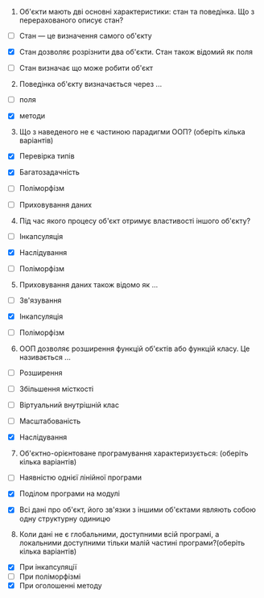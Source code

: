 1. Об'єкти мають дві основні характеристики: стан та поведінка. Що з перерахованого описує стан?
- [ ] Стан — це визначення самого об'єкту
- [X] Стан дозволяє розрізнити два об'єкти. Стан також відомий як поля
- [ ] Стан визначає що може робити об'єкт


2. Поведінка об'єкту визначається через ...
- [ ] поля
- [X] методи


3. Що з наведеного не є частиною парадигми ООП? (оберіть кілька варіантів)
- [X] Перевірка типів
- [X] Багатозадачність
- [ ] Поліморфізм
- [ ] Приховування даних


4. Під час якого процесу об'єкт отримує властивості іншого об'єкту?
- [ ] Інкапсуляція
- [X] Наслідування
- [ ] Поліморфізм


5. Приховування даних також відомо як ...
- [ ] Зв'язування
- [X] Інкапсуляція
- [ ] Поліморфізм


6. ООП дозволяє розширення функцій об'єктів або функцій класу. Це називається ...
- [ ] Розширення
- [ ] Збільшення місткості
- [ ] Віртуальний внутрішній клас
- [ ] Масштабованість
- [X] Наслідування


7. Об'єктно-орієнтоване програмування характеризується: (оберіть кілька варіантів)
- [ ] Наявністю однієї лінійної програми
- [X] Поділом програми на модулі
- [X] Всі дані про об'єкт, його зв'язки з іншими об'єктами являють собою одну структурну одиницю


8. Коли дані не є глобальними, доступними всій програмі, а локальними доступними тільки малій частині програми?(оберіть кілька варіантів)
- [X] При інкапсуляції
- [ ] При поліморфізмі
- [X] При оголошенні методу

